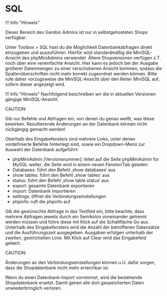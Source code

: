 # SQL 

!!! Info "Hinweis"
	

Dieser Bereich des Gambio Admins ist nur in selbstgehosteten Shops verfügbar.

Unter Toolbox \> SQL hast du die Möglichkeit Datenbankabfragen direkt einzugeben und auszuführen. Hierfür wird standardmäßig die MiniSQL-Ansicht des phpMiniAdmins verwendet. Ältere Shopversionen verfügen z.T. noch über eine vereinfachte Ansicht. Hier kann es jedoch bei der Ausgabe größerer Datenmengen zu einer verschobenen Ansicht kommen, sodass die Spaltenüberschriften nicht mehr korrekt zugeordnet werden können. Bitte rufe daher vorzugsweise die MiniSQL-Ansicht über den Reiter MiniSQL auf, sofern dieser angezeigt wird.

!!! Info "Hinweis"
	 Nachfolgend beschreiben wir die in aktuellen Versionen gängige MiniSQL-Ansicht.

CAUTION:

Gib nur Befehle und Abfragen ein, von denen du genau weißt, was diese bewirken. Resultierende Änderungen an der Datenbank können nicht rückgängig gemacht werden!

Oberhalb des Eingabefensters sind mehrere Links, unter denen vordefinierte Befehle hinterlegt sind, sowie ein Dropdown-Menü zur Auswahl der Datenbank aufgeführt:

-   phpMiniAdmin \[Versionsnummer\]: leitet auf die Seite phpMiniAdmin for MySQL weiter, die Seite wird in einem neuen Fenster/Tab geladen
-   Databases: führt den Befehl ‚show databases‘ aus
-   show tables: führt den Befehl ‚show tables‘ aus
-   status: führt den Befehl ‚show table status‘ aus
-   export: gesamte Datenbank exportieren
-   import: Datenbank importieren
-   settings: öffnet die Verbindungseinstellungen
-   phpinfo: ruft die phpinfo auf

Gib die gewünschte Abfrage in das Textfeld ein, bitte beachte, dass mehrere Abfragen jeweils durch ein Semikolon voneinander getrennt werden müssen und führe diese mit Klick auf die Schaltfläche Go aus. Unterhalb des Eingabefensters wird die Anzahl der betroffenen Datensätze und die Ausführungszeit ausgegeben. Ausgaben erfolgen unterhalb der zweiten, gestrichelten Linie. Mit Klick auf Clear wird das Eingabefeld geleert.

CAUTION:

Änderungen an den Verbindungseinstellungen können u.U. dafür sorgen, dass die Shopdatenbank nicht mehr erreichbar ist.

Wenn du einen Datenbank-Import vornimmst, wird die bestehende Shopdatenbank ersetzt. Damit gehen alle dort gespeicherten Daten unwiederbringlich verloren.



